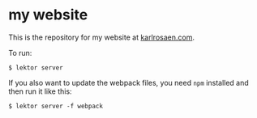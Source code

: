 # my website

This is the repository for my website at
[karlrosaen.com](https://karlrosaen.com/).

To run:

```
$ lektor server
```

If you also want to update the webpack files, you need `npm` installed
and then run it like this:

```
$ lektor server -f webpack
```


